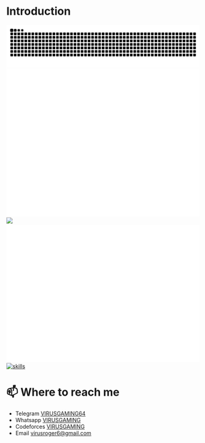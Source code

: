 # Introduction
![](https://raw.githubusercontent.com/VIRUSGAMING64/VIRUSGAMING64/output/github-contribution-grid-snake-dark.svg)
![](https://github.com/VIRUSGAMING64/VIRUSGAMING64/blob/main/github-metrics.svg)
![](https://github-readme-stats.vercel.app/api/top-langs/?username=VIRUSGAMING64)
![](https://raw.githubusercontent.com/VIRUSGAMING64/cf-stats/main/output/light_card.svg#gh-dark-mode-only)
[![skills](https://skillicons.dev/icons?i=cpp,c,c#,py,js,go,java,flask,fastapi,bots,gmail,git,github,vscode,windows,linux,ubuntu&perline=6)](https://skillicons.dev)


# 📫 Where to reach me
- Telegram [VIRUSGAMING64](https://t.me/VIRUSGAMING64)
- Whatsapp [VIRUSGAMING](https://wa.me/+5356563068)
- Codeforces [VIRUSGAMING](https://codeforces.com/profile/VIRUSGAMING)
- Email virusroger6@gmail.com



